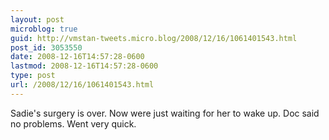 ```yaml
---
layout: post
microblog: true
guid: http://vmstan-tweets.micro.blog/2008/12/16/1061401543.html
post_id: 3053550
date: 2008-12-16T14:57:28-0600
lastmod: 2008-12-16T14:57:28-0600
type: post
url: /2008/12/16/1061401543.html
---
```

Sadie's surgery is over. Now were just waiting for her to wake up. Doc said no problems. Went very quick.
